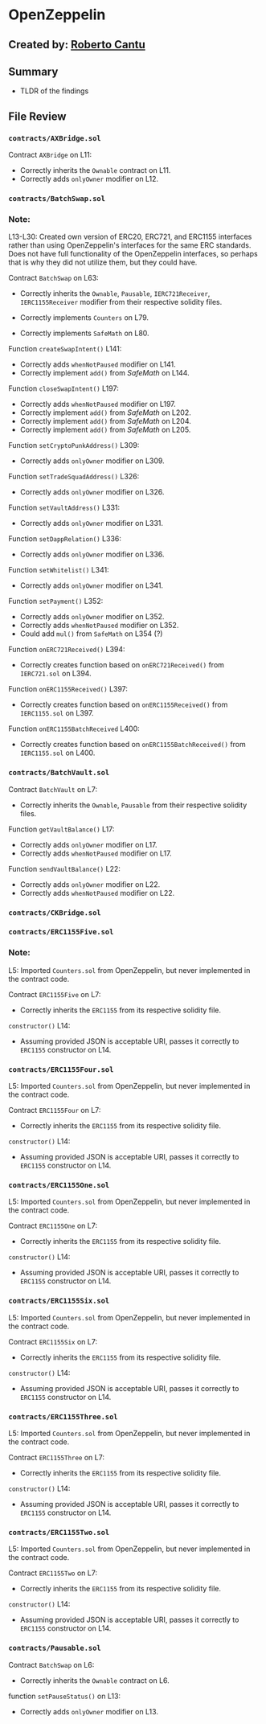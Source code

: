 # OpenZeppelin
## Created by: [Roberto Cantu](https://github.com/RCantu92)

## Summary
* TLDR of the findings

## File Review

### `contracts/AXBridge.sol`

Contract `AXBridge` on L11:
* Correctly inherits the `Ownable` contract on L11.
* Correctly adds `onlyOwner` modifier on L12.

### `contracts/BatchSwap.sol`

### Note:

L13-L30: Created own version of ERC20, ERC721, and ERC1155 interfaces rather than using OpenZeppelin's interfaces for the same ERC standards. Does not have full functionality of the OpenZeppelin interfaces, so perhaps that is why they did not utilize them, but they could have.

Contract `BatchSwap` on L63:
* Correctly inherits the `Ownable`, `Pausable`, `IERC721Receiver`, `IERC1155Receiver` modifier from their respective solidity files.

* Correctly implements `Counters` on L79.

* Correctly implements `SafeMath` on L80.

Function `createSwapIntent()` L141:
* Correctly adds `whenNotPaused` modifier on L141.
* Correctly implement `add()` from *SafeMath* on L144.

Function `closeSwapIntent()` L197:
* Correctly adds `whenNotPaused` modifier on L197.
* Correctly implement `add()` from *SafeMath* on L202.
* Correctly implement `add()` from *SafeMath* on L204.
* Correctly implement `add()` from *SafeMath* on L205.

Function `setCryptoPunkAddress()` L309:
* Correctly adds `onlyOwner` modifier on L309.

Function `setTradeSquadAddress()` L326:
* Correctly adds `onlyOwner` modifier on L326.

Function `setVaultAddress()` L331:
* Correctly adds `onlyOwner` modifier on L331.

Function `setDappRelation()` L336:
* Correctly adds `onlyOwner` modifier on L336.

Function `setWhitelist()` L341:
* Correctly adds `onlyOwner` modifier on L341.

Function `setPayment()` L352:
* Correctly adds `onlyOwner` modifier on L352.
* Correctly adds `whenNotPaused` modifier on L352.
* Could add `mul()` from `SafeMath` on L354 (?)

Function `onERC721Received()` L394:
* Correctly creates function based on `onERC721Received()` from `IERC721.sol` on L394.

Function `onERC1155Received()` L397:
* Correctly creates function based on `onERC1155Received()` from `IERC1155.sol` on L397.

Function `onERC1155BatchReceived` L400:
* Correctly creates function based on `onERC1155BatchReceived()` from `IERC1155.sol` on L400.

### `contracts/BatchVault.sol`

Contract `BatchVault` on L7:
* Correctly inherits the `Ownable`, `Pausable` from their respective solidity files.

Function `getVaultBalance()` L17:
* Correctly adds `onlyOwner` modifier on L17.
* Correctly adds `whenNotPaused` modifier on L17.

Function `sendVaultBalance()` L22:
* Correctly adds `onlyOwner` modifier on L22.
* Correctly adds `whenNotPaused` modifier on L22.

### `contracts/CKBridge.sol`

### `contracts/ERC1155Five.sol`

### Note:

L5: Imported `Counters.sol` from OpenZeppelin, but never implemented in the contract code.

Contract `ERC1155Five` on L7:
* Correctly inherits the `ERC1155` from its respective solidity file.

`constructor()` L14:
* Assuming provided JSON is acceptable URI, passes it correctly to `ERC1155` constructor on L14.

### `contracts/ERC1155Four.sol`

L5: Imported `Counters.sol` from OpenZeppelin, but never implemented in the contract code.

Contract `ERC1155Four` on L7:
* Correctly inherits the `ERC1155` from its respective solidity file.

`constructor()` L14:
* Assuming provided JSON is acceptable URI, passes it correctly to `ERC1155` constructor on L14.

### `contracts/ERC1155One.sol`

L5: Imported `Counters.sol` from OpenZeppelin, but never implemented in the contract code.

Contract `ERC1155One` on L7:
* Correctly inherits the `ERC1155` from its respective solidity file.

`constructor()` L14:
* Assuming provided JSON is acceptable URI, passes it correctly to `ERC1155` constructor on L14.

### `contracts/ERC1155Six.sol`

L5: Imported `Counters.sol` from OpenZeppelin, but never implemented in the contract code.

Contract `ERC1155Six` on L7:
* Correctly inherits the `ERC1155` from its respective solidity file.

`constructor()` L14:
* Assuming provided JSON is acceptable URI, passes it correctly to `ERC1155` constructor on L14.

### `contracts/ERC1155Three.sol`

L5: Imported `Counters.sol` from OpenZeppelin, but never implemented in the contract code.

Contract `ERC1155Three` on L7:
* Correctly inherits the `ERC1155` from its respective solidity file.

`constructor()` L14:
* Assuming provided JSON is acceptable URI, passes it correctly to `ERC1155` constructor on L14.

### `contracts/ERC1155Two.sol`

L5: Imported `Counters.sol` from OpenZeppelin, but never implemented in the contract code.

Contract `ERC1155Two` on L7:
* Correctly inherits the `ERC1155` from its respective solidity file.

`constructor()` L14:
* Assuming provided JSON is acceptable URI, passes it correctly to `ERC1155` constructor on L14.

### `contracts/Pausable.sol`

Contract `BatchSwap` on L6:
* Correctly inherits the `Ownable` contract on L6.

function `setPauseStatus()` on L13:
* Correctly adds `onlyOwner` modifier on L13.